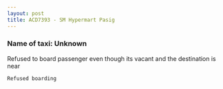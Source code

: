 ```yaml
---
layout: post
title: ACD7393 - SM Hypermart Pasig
---
```


### Name of taxi: Unknown

Refused to board passenger even though its vacant and the destination is near

```Refused boarding```

